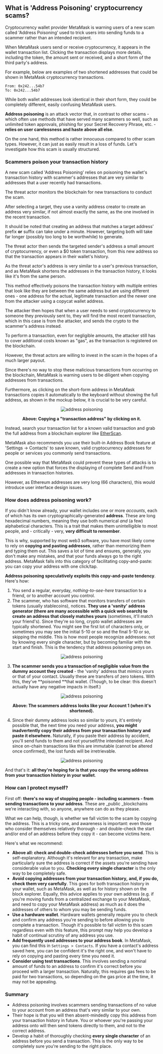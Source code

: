 ## What is 'Address Poisoning' cryptocurrency scams?

Cryptocurrency wallet provider MetaMask is warning users of a new scam called 'Address Poisoning' used to trick users into sending funds to a scammer rather than an intended recipient.

When MetaMask users send or receive cryptocurrency, it appears in the wallet transaction list. Clicking the transaction displays more details, including the token, the amount sent or received, and a short form of the third party's address.

For example, below are examples of two shortened addresses that could be shown in MetaMask cryptocurrency transactions.

```
From: 0x242...54b7
To: 0x242...54b7
```

While both wallet addresses look identical in their short form, they could be completely different, easily confusing MetaMask users.

**Address poisoning** is an attack vector that, in contrast to other scams - which often use methods that have served many scammers so well, such as unlimited token approvals, phishing for your Secret Recovery Phrase, etc. - **relies on user carelessness and haste above all else**.

On the one hand, this method is rather innocuous compared to other scam types. However, it can just as easily result in a loss of funds. Let's investigate how this scam is usually structured.

### Scammers poison your transaction history

A new scam called 'Address Poisoning' relies on poisoning the wallet's transaction history with scammer's addresses that are very similar to addresses that a user recently had transactions.

The threat actor monitors the blockchain for new transactions to conduct the scam.

After selecting a target, they use a vanity address creator to create an address very similar, if not almost exactly the same, as the one involved in the recent transaction.

It should be noted that creating an address that matches a target address' prefix **or** suffix can take under a minute. However, targeting both will take far longer (possibly too long to be worthwhile) to generate.

The threat actor then sends the targeted sender's address a small amount of cryptocurrency, or even a $0 token transaction, from this new address so that the transaction appears in their wallet's history.

As the threat actor's address is very similar to a user's previous transaction, and as MetaMask shortens the addresses in the transaction history, it looks like it's from the same person.

This method effectively poisons the transaction history with multiple entries that look like they are between the same address but are using different ones - one address for the actual, legitimate transaction and the newer one from the attacker using a copycat wallet address.

The attacker then hopes that when a user needs to send cryptocurrency to someone they previously sent to, they will find the most recent transaction, which in this case is from the attacker, and sends the crypto to the scammer's address instead.

To perform a transaction, even for negligible amounts, the attacker still has to cover additional costs known as "gas", as the transaction is registered on the blockchain.

However, the threat actors are willing to invest in the scam in the hopes of a much larger payout.

Since there's no way to stop these malicious transactions from occurring on the blockchain, MetaMask is warning users to be diligent when copying addresses from transactions.

Furthermore, as clicking on the short-form address in MetaMask transactions copies it automatically to the keyboard without showing the full address, as shown in the mockup below, it is crucial to be very careful.

<p align="center"><img src="https://github.com/Summer-CMS-Vendor-Packages/sc-block-bad-crypto-filter-lists/blob/master/assets/images/address-poisoning/1.jpg" alt="address poisoning"></p>

<p align="center"><strong>Above: Copying a "transaction address" by clicking on it.</strong></p>

Instead, search your transaction list for a known valid transaction and grab the full address from a blockchain explorer like [EtherScan](https://etherscan.io/).

MetaMask also recommends you use their built-in Address Book feature at 'Settings → Contacts' to save known, valid cryptocurrency addresses for people or services you commonly send transactions.

One possible way that MetaMask could prevent these types of attacks is to create a new option that forces the displaying of complete Send and From addresses in transaction histories.

However, as Ethereum addresses are very long (66 characters), this would introduce user interface design issues.

### How does address poisoning work?

If you didn't know already, your wallet includes one or more _accounts_, each of which has its own cryptographically-generated **address**. These are long hexadecimal numbers, meaning they use both numerical _and_ (a few) alphabetical characters. This is a trait that makes them unintelligible to most people, and - critically - very, **very difficult to remember**.

This is why, supported by most web3 software, you have most likely come to rely on **copying and pasting addresses**, rather than memorizing them and typing them out. This saves a lot of time and ensures, generally, you don't make any mistakes, and that your funds always go to the right address. MetaMask falls into this category of facilitating copy-and-paste: you can copy your address with one click/tap.

**Address poisoning speculatively exploits this copy-and-paste tendency**. Here's how:

1. You send a regular, everyday, _nothing-to-see-here_ transaction to a friend, or to another account you control.
2. The scammer, who has software that monitors transfers of certain tokens (usually stablecoins), notices. **They use a 'vanity' address generator (there are many accessible with a quick web search) to create an address that closely matches yours** (sometimes, it'll match your friend's). Since they're so long, crypto wallet addresses are typically shortened. You might see the first lot of characters only, or sometimes you may see the initial 5-10 or so and the final 5-10 or so, skipping the middle. This is how most people recognize addresses: not by knowing every single character, but by becoming familiar with the start and finish. This is the tendency that address poisoning preys on.

<p align="center"><img src="https://github.com/Summer-CMS-Vendor-Packages/sc-block-bad-crypto-filter-lists/blob/master/assets/images/address-poisoning/2.jpg" alt="address poisoning"></p>

3. **The scammer sends you a transaction of negligible value from the dummy account they created** - the 'vanity' address that mimics yours or that of your contact. Usually these are transfers of zero tokens. With this, they've **poisoned **that wallet. (Though, to be clear: this doesn't actually have any negative impacts in itself.)

<p align="center"><img src="https://github.com/Summer-CMS-Vendor-Packages/sc-block-bad-crypto-filter-lists/blob/master/assets/images/address-poisoning/3.jpg" alt="address poisoning"></p>

<p align="center"><strong>Above: The scammers address looks like your Account 1 (when it's shortened).</strong></p>

4. Since their dummy address looks so similar to yours, it's entirely possible that, the next time you need your address, **you might inadvertently copy their address from your transaction history and paste it elsewhere.** Naturally, if you paste their address by accident, you'll send funds to them and not yourself/the intended recipient. And since on-chain transactions like this are immutable (cannot be altered once confirmed), the lost funds will be irretrievable.

<p align="center"><img src="https://github.com/Summer-CMS-Vendor-Packages/sc-block-bad-crypto-filter-lists/blob/master/assets/images/address-poisoning/4.jpg" alt="address poisoning"></p>

And that's it: **all they're hoping for is that you copy the wrong address from your transaction history in your wallet**.

### How can I protect myself?

First off: **there's no way of stopping people - including scammers - from sending transactions to your address**. These are _public _blockchains we're interacting with, so anyone, anywhere can do as they please.

What we can help, though, is whether we fall victim to the scam by copying the address. This is a tricky one, and awareness is important: even those who consider themselves relatively thorough - and double-check the start and/or end of an address before they copy it - can become victims here.

Here's what we recommend:

* **Above all: check and double-check addresses before you send**. This is self-explanatory. Although it's relevant for any transaction, make particularly sure the address is correct if the assets you're sending have considerable value to you. **Checking every single character** is the only way to be completely safe.
* **Avoid copying addresses from your transaction history,** **and, if you do, check them very carefully**. This goes for both transaction history in your wallet, such as MetaMask, as well as for history shown on the block explorer. Equally, this advice applies to your own address (e.g. if you're moving funds from a centralized exchange to your MetaMask, and need to copy your MetaMask address) as much as it does the addresses of others to whom you may be sending funds.
* **Use a hardware wallet**. Hardware wallets generally require you to check and confirm any address you're sending to before allowing you to complete a transaction. Though it's possible to fall victim to this scam regardless even with this feature, this prompt may help you develop a habit of continual scrutiny of any address you use.
* **Add frequently used addresses to your address book**. In MetaMask, you can find this in `Settings > Contacts`. If you have a contact's address saved here, you can be confident it's the right one, and won't have to rely on copying and pasting every time you need it.
* **Consider using test transactions**. This involves sending a nominal amount of funds to an address to confirm it's correct before you proceed with a larger transaction. Naturally, this requires gas fees to be paid for two transactions, so depending on the gas price at the time, it may not be appealing.

### Summary

* Address poisoning involves scammers sending transactions of no value to your account from an address that's very similar to your own.
* Their hope is that you will then absent-mindedly copy this address from your transaction history in future. You or whoever you're passing your address onto will then send tokens directly to them, and not to the correct address.
* Develop a habit of thoroughly checking **every single character** of an address before you send a transaction. This is the only way to be completely sure you're sending to the right place.

